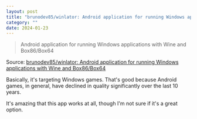 ```yaml
---
layout: post
title: "brunodev85/winlator: Android application for running Windows applications with Wine and Box86/Box64"
category: ""
date: 2024-01-23
---
```


> Android application for running Windows applications with Wine and Box86/Box64

Source: [brunodev85/winlator: Android application for running Windows applications with Wine and Box86/Box64](https://github.com/brunodev85/winlator)

Basically, it's targeting Windows games.  That's good because Android games, in general, have declined in quality significantly over the last 10 years.

It's amazing that this app works at all, though I'm not sure if it's a great option.

